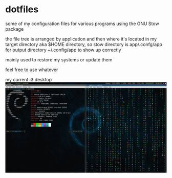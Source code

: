 # dotfiles

some of my configuration files for various programs
using the GNU Stow package

the file tree is arranged by application and then where it's located in my target directory
aka $HOME directory, so stow directory is app/.confg/app for output directory ~/.config/app to show up correctly

mainly used to restore my systems or update them

feel free to use whatever

my current i3 desktop 
![i3wm on Debian 11 Bullseye](image.png)
